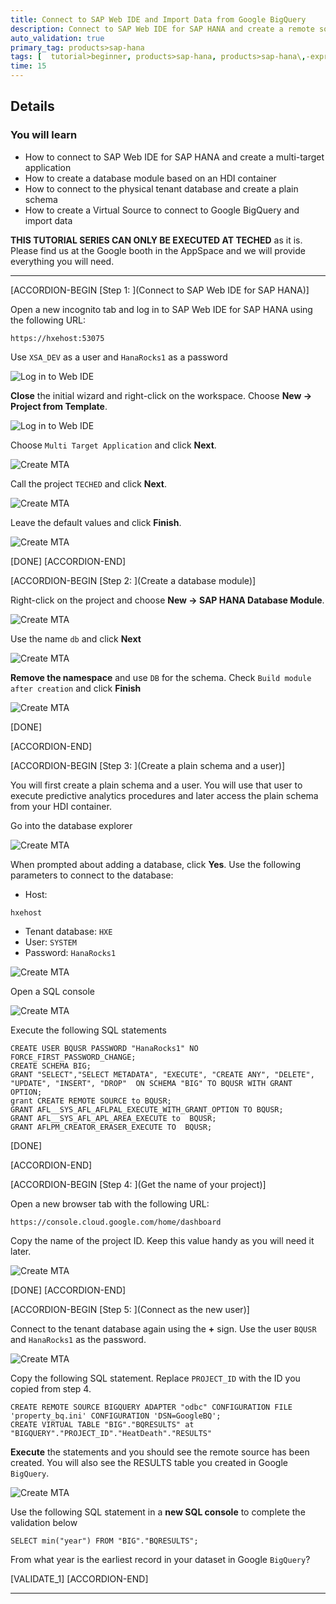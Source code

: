 ```yaml
---
title: Connect to SAP Web IDE and Import Data from Google BigQuery
description: Connect to SAP Web IDE for SAP HANA and create a remote source
auto_validation: true
primary_tag: products>sap-hana
tags: [  tutorial>beginner, products>sap-hana, products>sap-hana\,-express-edition, products>sap-web-ide ]
time: 15
---
```



## Details
### You will learn  
  - How to connect to SAP Web IDE for SAP HANA and create a multi-target application
  - How to create a database module based on an HDI container
  - How to connect to the physical tenant database and create a plain schema
  - How to create a Virtual Source to connect to Google BigQuery and import data

**THIS TUTORIAL SERIES CAN ONLY BE EXECUTED AT TECHED**  as it is. Please find us at the Google booth in the AppSpace and we will provide everything you will need.

---

[ACCORDION-BEGIN [Step 1: ](Connect to SAP Web IDE for SAP HANA)]

Open a new incognito tab and log in to SAP Web IDE for SAP HANA using the following URL:

```text
https://hxehost:53075
```
Use `XSA_DEV` as a user and `HanaRocks1` as a password

![Log in to Web IDE](1.png)

**Close** the initial wizard and right-click on the workspace. Choose **New -> Project from Template**.

![Log in to Web IDE](2.png)

Choose `Multi Target Application` and click **Next**.

![Create MTA](3.png)

Call the project `TECHED` and click **Next**.

![Create MTA](4.png)

Leave the default values and click **Finish**.

![Create MTA](5.png)


[DONE]
[ACCORDION-END]

[ACCORDION-BEGIN [Step 2: ](Create a database module)]

Right-click on the project and choose **New -> SAP HANA Database Module**.

![Create MTA](6.png)

Use the name `db` and click **Next**

![Create MTA](7.png)

**Remove the namespace** and use `DB` for the schema. Check `Build module after creation` and click **Finish**

![Create MTA](8.png)

[DONE]

[ACCORDION-END]


[ACCORDION-BEGIN [Step 3: ](Create a plain schema and a user)]

You will first create a plain schema and a user. You will use that user to execute predictive analytics procedures and later access the plain schema from your HDI container.

Go into the database explorer

![Create MTA](10.png)

When prompted about adding a database, click **Yes**.
Use the following parameters to connect to the database:

- Host:
```text
hxehost
```
- Tenant database: `HXE`
- User: `SYSTEM`
- Password: `HanaRocks1`

![Create MTA](9.png)

Open a SQL console

![Create MTA](11.png)

Execute the following SQL statements

```text
CREATE USER BQUSR PASSWORD "HanaRocks1" NO FORCE_FIRST_PASSWORD_CHANGE;
CREATE SCHEMA BIG;
GRANT "SELECT","SELECT METADATA", "EXECUTE", "CREATE ANY", "DELETE", "UPDATE", "INSERT", "DROP"  ON SCHEMA "BIG" TO BQUSR WITH GRANT OPTION;
grant CREATE REMOTE SOURCE to BQUSR;
GRANT AFL__SYS_AFL_AFLPAL_EXECUTE_WITH_GRANT_OPTION TO BQUSR;
GRANT AFL__SYS_AFL_APL_AREA_EXECUTE to  BQUSR;
GRANT AFLPM_CREATOR_ERASER_EXECUTE TO  BQUSR;

```

[DONE]

[ACCORDION-END]

[ACCORDION-BEGIN [Step 4: ](Get the name of your project)]

Open a new browser tab with the following URL:

```text
https://console.cloud.google.com/home/dashboard
```

Copy the name of the project ID. Keep this value handy as you will need it later.

![Create MTA](projid.png)

[DONE]
[ACCORDION-END]

[ACCORDION-BEGIN [Step 5: ](Connect as the new user)]

Connect to the tenant database again using the **+** sign. Use the user `BQUSR` and `HanaRocks1` as the password.

![Create MTA](12.png)

Copy the following SQL statement. Replace `PROJECT_ID` with the ID you copied from step 4.

```text
CREATE REMOTE SOURCE BIGQUERY ADAPTER "odbc" CONFIGURATION FILE 'property_bq.ini' CONFIGURATION 'DSN=GoogleBQ';
CREATE VIRTUAL TABLE "BIG"."BQRESULTS" at "BIGQUERY"."PROJECT_ID"."HeatDeath"."RESULTS"
```

**Execute** the statements and you should see the remote source has been created. You will also see the RESULTS table you created in Google `BigQuery`.

![Create MTA](14.png)

Use the following SQL statement in a **new SQL console** to complete the validation below

```text
SELECT min("year") FROM "BIG"."BQRESULTS";
```

From what year is the earliest record in your dataset in Google `BigQuery`?


[VALIDATE_1]
[ACCORDION-END]

---
